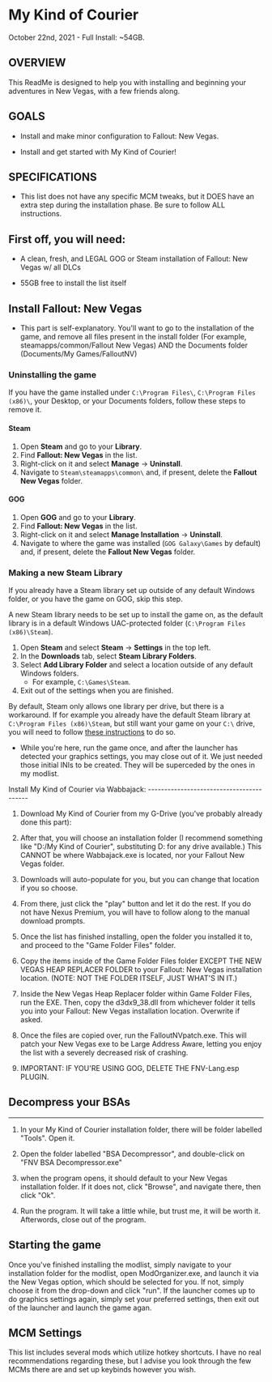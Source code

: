 # My Kind of Courier

October 22nd, 2021 - Full Install: ~54GB.

## OVERVIEW

This ReadMe is designed to help you with installing and beginning your adventures in New Vegas, with a few friends along.

## GOALS

-  Install and make minor configuration to Fallout: New Vegas.

-  Install and get started with My Kind of Courier!

## SPECIFICATIONS

- This list does not have any specific MCM tweaks, but it DOES have an extra step during the installation phase. Be sure to follow ALL instructions.

## First off, you will need:

-   A clean, fresh, and LEGAL GOG or Steam installation of Fallout: New Vegas w/ all DLCs

-   55GB free to install the list itself

## Install Fallout: New Vegas

- This part is self-explanatory. You'll want to go to the installation of the game, and remove all files present in the install folder (For example, steamapps/common/Fallout New Vegas) AND the Documents folder (Documents/My Games/FalloutNV)

### Uninstalling the game

If you have the game installed under `C:\Program Files\`, `C:\Program Files (x86)\`, your Desktop, or your Documents folders, follow these steps to remove it.

#### Steam

1. Open **Steam** and go to your **Library**.
2. Find **Fallout: New Vegas** in the list.
3. Right-click on it and select **Manage** -> **Uninstall**.
4. Navigate to `Steam\steamapps\common\` and, if present, delete the **Fallout New Vegas** folder.

#### GOG

1. Open **GOG** and go to your **Library**.
2. Find **Fallout: New Vegas** in the list.
3. Right-click on it and select **Manage Installation** -> **Uninstall**.
4. Navigate to where the game was installed (`GOG Galaxy\Games` by default) and, if present, delete the **Fallout New Vegas** folder.

### Making a new Steam Library

If you already have a Steam library set up outside of any default Windows folder, or you have the game on GOG, skip this step.

A new Steam library needs to be set up to install the game on, as the default library is in a default Windows UAC-protected folder (`C:\Program Files (x86)\Steam`).

1. Open **Steam** and select **Steam** -> **Settings** in the top left.
2. In the **Downloads** tab, select **Steam Library Folders**.
3. Select **Add Library Folder** and select a location outside of any default Windows folders.
   * For example, `C:\Games\Steam`.
4. Exit out of the settings when you are finished.

By default, Steam only allows one library per drive, but there is a workaround. If for example you already have the default Steam library at `C:\Program Files (x86)\Steam`, but still want your game on your `C:\` drive, you will need to follow [these instructions](https://github.com/LostDragonist/steam-library-setup-tool/wiki/Usage-Guide) to do so.

- While you're here, run the game once, and after the launcher has detected your graphics settings, you may close out of it. We just needed those initial INIs to be created. They will be superceded by the ones in my modlist.

Install My Kind of Courier via Wabbajack: 
----------------------------------------- 

1.  Download My Kind of Courier from my G-Drive (you've probably already done this part): 

2.  After that, you will choose an installation folder (I recommend something like "D:/My Kind of Courier", substituting D: for any drive available.) This CANNOT be where Wabbajack.exe is located, nor your Fallout New Vegas folder.

3.  Downloads will auto-populate for you, but you can change that location if you so choose. 

4.  From there, just click the "play" button and let it do the rest. If you do not have Nexus Premium, you will have to follow along to the manual download prompts.

5. Once the list has finished installing, open the folder you installed it to, and proceed to the "Game Folder Files" folder. 

6. Copy the items inside of the Game Folder Files folder EXCEPT THE NEW VEGAS HEAP REPLACER FOLDER to your Fallout: New Vegas installation location. (NOTE: NOT THE FOLDER ITSELF, JUST WHAT'S IN IT.)

7. Inside the New Vegas Heap Replacer folder within Game Folder Files, run the EXE. Then, copy the d3dx9_38.dll from whichever folder it tells you into your Fallout: New Vegas installation location. Overwrite if asked.

8. Once the files are copied over, run the FalloutNVpatch.exe. This will patch your New Vegas exe to be Large Address Aware, letting you enjoy the list with a severely decreased risk of crashing.

9. IMPORTANT: IF YOU'RE USING GOG, DELETE THE FNV-Lang.esp PLUGIN. 

## Decompress your BSAs
-------------------------

1. In your My Kind of Courier installation folder, there will be folder labelled "Tools". Open it.

2. Open the folder labelled "BSA Decompressor", and double-click on "FNV BSA Decompressor.exe"

3. when the program opens, it should default to your New Vegas installation folder. If it does not, click "Browse", and navigate there, then click "Ok".

4. Run the program. It will take a little while, but trust me, it will be worth it. Afterwords, close out of the program.

## Starting the game

Once you've finished installing the modlist, simply navigate to your installation folder for the modlist, open ModOrganizer.exe, and launch it via the New Vegas option, which should be selected for you. If not, simply choose it from the drop-down and click "run". If the launcher comes up to do graphics settings again, simply set your preferred settings, then exit out of the launcher and launch the game agan.

## MCM Settings

This list includes several mods which utilize hotkey shortcuts. I have no real recommendations regarding these, but I advise you look through the few MCMs there are and set up keybinds however you wish.
